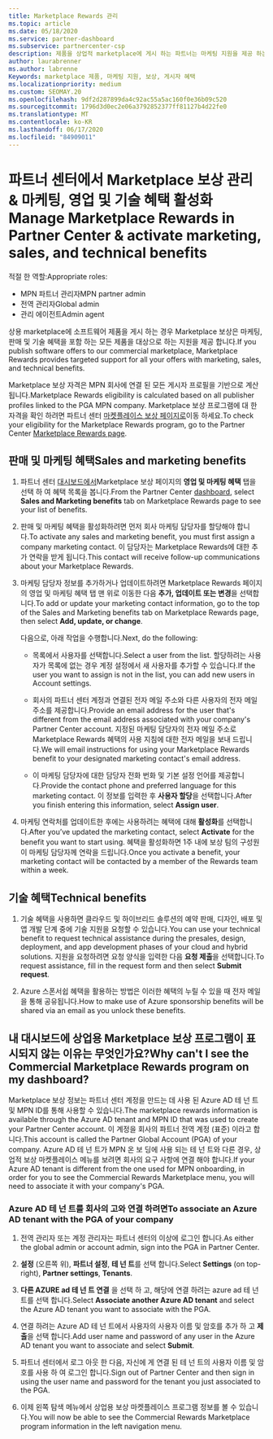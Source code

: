 ```yaml
---
title: Marketplace Rewards 관리
ms.topic: article
ms.date: 05/18/2020
ms.service: partner-dashboard
ms.subservice: partnercenter-csp
description: 제품을 상업적 marketplace에 게시 하는 파트너는 마케팅 지원을 제공 하는 혜택을 받을 자격이 있습니다.
author: laurabrenner
ms.author: labrenne
Keywords: marketplace 제품, 마케팅 지원, 보상, 게시자 혜택
ms.localizationpriority: medium
ms.custom: SEOMAY.20
ms.openlocfilehash: 9df2d287899da4c92ac55a5ac160f0e36b09c520
ms.sourcegitcommit: 1796d3d0ec2e06a3792852377ff81127b4d22fe0
ms.translationtype: MT
ms.contentlocale: ko-KR
ms.lasthandoff: 06/17/2020
ms.locfileid: "84909011"
---
```

# <a name="manage-marketplace-rewards-in-partner-center--activate-marketing-sales-and-technical-benefits"></a><span data-ttu-id="b35b0-104">파트너 센터에서 Marketplace 보상 관리 & 마케팅, 영업 및 기술 혜택 활성화</span><span class="sxs-lookup"><span data-stu-id="b35b0-104">Manage Marketplace Rewards in Partner Center & activate marketing, sales, and technical benefits</span></span>

<span data-ttu-id="b35b0-105">적절 한 역할:</span><span class="sxs-lookup"><span data-stu-id="b35b0-105">Appropriate roles:</span></span>

- <span data-ttu-id="b35b0-106">MPN 파트너 관리자</span><span class="sxs-lookup"><span data-stu-id="b35b0-106">MPN partner admin</span></span>
- <span data-ttu-id="b35b0-107">전역 관리자</span><span class="sxs-lookup"><span data-stu-id="b35b0-107">Global admin</span></span>
- <span data-ttu-id="b35b0-108">관리 에이전트</span><span class="sxs-lookup"><span data-stu-id="b35b0-108">Admin agent</span></span>

<span data-ttu-id="b35b0-109">상용 marketplace에 소프트웨어 제품을 게시 하는 경우 Marketplace 보상은 마케팅, 판매 및 기술 혜택을 포함 하는 모든 제품을 대상으로 하는 지원을 제공 합니다.</span><span class="sxs-lookup"><span data-stu-id="b35b0-109">If you  publish software offers to our commercial marketplace, Marketplace Rewards provides targeted support for all your offers with marketing, sales, and technical benefits.</span></span>

<span data-ttu-id="b35b0-110">Marketplace 보상 자격은 MPN 회사에 연결 된 모든 게시자 프로필을 기반으로 계산 됩니다.</span><span class="sxs-lookup"><span data-stu-id="b35b0-110">Marketplace Rewards eligibility is calculated based on all publisher profiles linked to the PGA MPN company.</span></span> <span data-ttu-id="b35b0-111">Marketplace 보상 프로그램에 대 한 자격을 확인 하려면 파트너 센터 [마켓플레이스 보상 페이지로](https://partner.microsoft.com/dashboard/mpn/program/commercialmarketplace)이동 하세요.</span><span class="sxs-lookup"><span data-stu-id="b35b0-111">To check your eligibility for the Marketplace Rewards program, go to the Partner Center [Marketplace Rewards page](https://partner.microsoft.com/dashboard/mpn/program/commercialmarketplace).</span></span>

## <a name="sales-and-marketing-benefits"></a><span data-ttu-id="b35b0-112">판매 및 마케팅 혜택</span><span class="sxs-lookup"><span data-stu-id="b35b0-112">Sales and marketing benefits</span></span>

1. <span data-ttu-id="b35b0-113">파트너 센터 [대시보드에서](https://partner.microsoft.com/dashboard)Marketplace 보상 페이지의 **영업 및 마케팅 혜택** 탭을 선택 하 여 혜택 목록을 봅니다.</span><span class="sxs-lookup"><span data-stu-id="b35b0-113">From the Partner Center [dashboard](https://partner.microsoft.com/dashboard), select **Sales and Marketing benefits** tab on Marketplace Rewards page to see your list of benefits.</span></span> 

2. <span data-ttu-id="b35b0-114">판매 및 마케팅 혜택을 활성화하려면 먼저 회사 마케팅 담당자를 할당해야 합니다.</span><span class="sxs-lookup"><span data-stu-id="b35b0-114">To activate any sales and marketing benefit, you must first assign a company marketing contact.</span></span> <span data-ttu-id="b35b0-115">이 담당자는 Marketplace Rewards에 대한 추가 연락을 받게 됩니다.</span><span class="sxs-lookup"><span data-stu-id="b35b0-115">This contact will receive follow-up communications about your Marketplace Rewards.</span></span>

3. <span data-ttu-id="b35b0-116">마케팅 담당자 정보를 추가하거나 업데이트하려면 Marketplace Rewards 페이지의 영업 및 마케팅 혜택 탭 맨 위로 이동한 다음 **추가, 업데이트 또는 변경**을 선택합니다.</span><span class="sxs-lookup"><span data-stu-id="b35b0-116">To add or update your marketing contact information, go to the top of the Sales and Marketing benefits tab on Marketplace Rewards page, then select **Add, update, or change**.</span></span> 

   <span data-ttu-id="b35b0-117">다음으로, 아래 작업을 수행합니다.</span><span class="sxs-lookup"><span data-stu-id="b35b0-117">Next, do the following:</span></span>

   - <span data-ttu-id="b35b0-118">목록에서 사용자를 선택합니다.</span><span class="sxs-lookup"><span data-stu-id="b35b0-118">Select a user from the list.</span></span> <span data-ttu-id="b35b0-119">할당하려는 사용자가 목록에 없는 경우 계정 설정에서 새 사용자를 추가할 수 있습니다.</span><span class="sxs-lookup"><span data-stu-id="b35b0-119">If the user you want to assign is not in the list, you can add new users in Account settings.</span></span>

   - <span data-ttu-id="b35b0-120">회사의 파트너 센터 계정과 연결된 전자 메일 주소와 다른 사용자의 전자 메일 주소를 제공합니다.</span><span class="sxs-lookup"><span data-stu-id="b35b0-120">Provide an email address for the user that's different from the email address associated with your company's Partner Center account.</span></span> <span data-ttu-id="b35b0-121">지정된 마케팅 담당자의 전자 메일 주소로 Marketplace Rewards 혜택의 사용 지침에 대한 전자 메일을 보내 드립니다.</span><span class="sxs-lookup"><span data-stu-id="b35b0-121">We will email instructions for using your Marketplace Rewards benefit to your designated marketing contact's email address.</span></span>

   - <span data-ttu-id="b35b0-122">이 마케팅 담당자에 대한 담당자 전화 번화 및 기본 설정 언어를 제공합니다.</span><span class="sxs-lookup"><span data-stu-id="b35b0-122">Provide the contact phone and preferred language for this marketing contact.</span></span> <span data-ttu-id="b35b0-123">이 정보를 입력한 후 **사용자 할당**을 선택합니다.</span><span class="sxs-lookup"><span data-stu-id="b35b0-123">After you finish entering this information, select **Assign user**.</span></span>

4. <span data-ttu-id="b35b0-124">마케팅 연락처를 업데이트한 후에는 사용하려는 혜택에 대해 **활성화**를 선택합니다.</span><span class="sxs-lookup"><span data-stu-id="b35b0-124">After you’ve updated the marketing contact, select **Activate** for the benefit you want to start using.</span></span> <span data-ttu-id="b35b0-125">혜택을 활성화하면 1주 내에 보상 팀의 구성원이 마케팅 담당자께 연락을 드립니다.</span><span class="sxs-lookup"><span data-stu-id="b35b0-125">Once you activate a benefit, your marketing contact will be contacted by a member of the Rewards team within a week.</span></span>

## <a name="technical-benefits"></a><span data-ttu-id="b35b0-126">기술 혜택</span><span class="sxs-lookup"><span data-stu-id="b35b0-126">Technical benefits</span></span>

1. <span data-ttu-id="b35b0-127">기술 혜택을 사용하면 클라우드 및 하이브리드 솔루션의 예약 판매, 디자인, 배포 및 앱 개발 단계 중에 기술 지원을 요청할 수 있습니다.</span><span class="sxs-lookup"><span data-stu-id="b35b0-127">You can use your technical benefit to request technical assistance during the presales, design, deployment, and app development phases of your cloud and hybrid solutions.</span></span> <span data-ttu-id="b35b0-128">지원을 요청하려면 요청 양식을 입력한 다음 **요청 제출**을 선택합니다.</span><span class="sxs-lookup"><span data-stu-id="b35b0-128">To request assistance, fill in the request form and then select **Submit request**.</span></span>

2. <span data-ttu-id="b35b0-129">Azure 스폰서쉽 혜택을 활용하는 방법은 이러한 혜택의 누릴 수 있을 때 전자 메일을 통해 공유됩니다.</span><span class="sxs-lookup"><span data-stu-id="b35b0-129">How to make use of Azure sponsorship benefits will be shared via an email as you unlock these benefits.</span></span>

## <a name="why-cant-i-see-the-commercial-marketplace-rewards-program-on-my-dashboard"></a><span data-ttu-id="b35b0-130">내 대시보드에 상업용 Marketplace 보상 프로그램이 표시되지 않는 이유는 무엇인가요?</span><span class="sxs-lookup"><span data-stu-id="b35b0-130">Why can't I see the Commercial Marketplace Rewards program on my dashboard?</span></span>

<span data-ttu-id="b35b0-131">Marketplace 보상 정보는 파트너 센터 계정을 만드는 데 사용 된 Azure AD 테 넌 트 및 MPN ID를 통해 사용할 수 있습니다.</span><span class="sxs-lookup"><span data-stu-id="b35b0-131">The marketplace rewards information is available through the Azure AD tenant and MPN ID that was used to create your Partner Center account.</span></span> <span data-ttu-id="b35b0-132">이 계정을 회사의 파트너 전역 계정 (표준) 이라고 합니다.</span><span class="sxs-lookup"><span data-stu-id="b35b0-132">This account is called the Partner Global Account (PGA) of your company.</span></span> <span data-ttu-id="b35b0-133">Azure AD 테 넌 트가 MPN 온 보 딩에 사용 되는 테 넌 트와 다른 경우, 상업적 보상 마켓플레이스 메뉴를 보려면 회사의 요구 사항에 연결 해야 합니다.</span><span class="sxs-lookup"><span data-stu-id="b35b0-133">If your Azure AD tenant is different from the  one used for MPN onboarding, in order for you to see the Commercial Rewards Marketplace menu, you will need to associate it with your company's PGA.</span></span>

### <a name="to-associate-an-azure-ad-tenant-with-the-pga-of-your-company"></a><span data-ttu-id="b35b0-134">Azure AD 테 넌 트를 회사의 고와 연결 하려면</span><span class="sxs-lookup"><span data-stu-id="b35b0-134">To associate an Azure AD tenant with the PGA of your company</span></span>

1. <span data-ttu-id="b35b0-135">전역 관리자 또는 계정 관리자는 파트너 센터의 이상에 로그인 합니다.</span><span class="sxs-lookup"><span data-stu-id="b35b0-135">As either the global admin or account admin, sign into the PGA in Partner Center.</span></span>

2. <span data-ttu-id="b35b0-136">**설정** (오른쪽 위), **파트너 설정**, **테 넌 트**를 선택 합니다.</span><span class="sxs-lookup"><span data-stu-id="b35b0-136">Select **Settings** (on top-right), **Partner settings**, **Tenants**.</span></span> 

3. <span data-ttu-id="b35b0-137">**다른 AZURE ad 테 넌 트 연결** 을 선택 하 고, 해당에 연결 하려는 azure ad 테 넌 트를 선택 합니다.</span><span class="sxs-lookup"><span data-stu-id="b35b0-137">Select **Associate another Azure AD tenant** and select the Azure AD tenant you want to associate with the PGA.</span></span>

4. <span data-ttu-id="b35b0-138">연결 하려는 Azure AD 테 넌 트에서 사용자의 사용자 이름 및 암호를 추가 하 고 **제출**을 선택 합니다.</span><span class="sxs-lookup"><span data-stu-id="b35b0-138">Add user name and password of any user in the Azure AD tenant you want to associate and select **Submit**.</span></span>

5. <span data-ttu-id="b35b0-139">파트너 센터에서 로그 아웃 한 다음, 자신에 게 연결 된 테 넌 트의 사용자 이름 및 암호를 사용 하 여 로그인 합니다.</span><span class="sxs-lookup"><span data-stu-id="b35b0-139">Sign out of Partner Center and then sign in using the user name and password for the tenant you just associated to the PGA.</span></span>

6. <span data-ttu-id="b35b0-140">이제 왼쪽 탐색 메뉴에서 상업용 보상 마켓플레이스 프로그램 정보를 볼 수 있습니다.</span><span class="sxs-lookup"><span data-stu-id="b35b0-140">You will now be able to see the Commercial Rewards Marketplace program information in the left navigation menu.</span></span>

